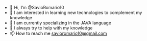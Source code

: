 - 👋 Hi, I’m @SavioRomario10
- 👀 I am interested in learning new technologies to complement my knowledge
- 🌱 I am currently specializing in the JAVA language
- 💞️ I always try to help with my knowledge
- 📫 How to reach me savioromario10@gmail.com
